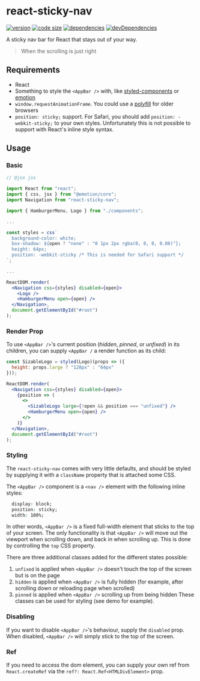# react-sticky-nav

[![version](https://img.shields.io/npm/v/react-sticky-nav.svg)](https://www.npmjs.com/package/react-sticky-nav)
[![code size](https://img.shields.io/github/languages/code-size/iiroj/react-sticky-nav.svg)](https://github.com/iiroj/react-sticky-nav)
[![dependencies](https://img.shields.io/david/iiroj/react-sticky-nav.svg)](https://github.com/iiroj/react-sticky-nav/blob/master/package.json)
[![devDependencies](https://img.shields.io/david/dev/iiroj/react-sticky-nav.svg)](https://github.com/iiroj/react-sticky-nav/blob/master/package.json)

A sticky nav bar for React that stays out of your way.

>When the scrolling is just right

## Requirements

- React
- Something to style the `<AppBar />` with, like [styled-components](https://github.com/styled-components/styled-components) or [emotion](https://github.com/emotion-js/emotion)
- `window.requestAnimationFrame`. You could use a [polyfill](https://github.com/chrisdickinson/raf) for older browsers
- `position: sticky;` support. For Safari, you should add `position: -webkit-sticky;` to your own styles. Unfortunately this is not possible to support with React's inline style syntax.

## Usage

### Basic

```jsx
// @jsx jsx

import React from "react";
import { css, jsx } from "@emotion/core";
import Navigation from "react-sticky-nav";

import { HamburgerMenu, Logo } from "./components";

...

const styles = css`
  background-color: white;
  box-shadow: ${open ? "none" : "0 1px 2px rgba(0, 0, 0, 0.08)"};
  height: 64px;
  position: -webkit-sticky /* This is needed for Safari support */
`;

...

ReactDOM.render(
  <Navigation css={styles} disabled={open}>
    <Logo />
    <HamburgerMenu open={open} />
  </Navigation>,
  document.getElementById("#root")
);
```

### Render Prop

To use `<AppBar />`'s current position (_hidden_, _pinned_, or _unfixed_) in its children, you can supply `<AppBar /` a render function as its child:

```jsx
const SizableLogo = styled(Logo)(props => ({
  height: props.large ? "128px" : "64px"
}));

ReactDOM.render(
  <Navigation css={styles} disabled={open}>
    {position => (
      <>
        <SizableLogo large={!open && position === "unfixed"} />
        <HamburgerMenu open={open} />
      </>
    )}
  </Navigation>,
  document.getElementById("#root")
);
```

### Styling

The `react-sticky-nav` comes with very little defaults, and should be styled by supplying it with a `className` property that is attached some CSS.

The `<AppBar />` component is a `<nav />` element with the following inline styles:

```css
  display: block;
  position: sticky;
  width: 100%;
```

In other words, `<AppBar />` is a fixed full-width element that sticks to the top of your screen. The only functionality is that `<AppBar />` will move out the viewport when scrolling down, and back in when scrolling up. This is done by controlling the `top` CSS property.

There are three additional classes added for the different states possible:
1. `unfixed` is applied when `<AppBar />` doesn't touch the top of the screen but is on the page
2. `hidden` is applied when `<AppBar />` is fully hidden (for example, after scrolling down or reloading page when scrolled)
3. `pinned` is applied when `<AppBar />` scrolling up from being hidden
These classes can be used for styling (see demo for example).

### Disabling

If you want to disable `<AppBar />`'s behaviour, supply the `disabled` prop. When disabled, `<AppBar />` will simply stick to the top of the screen.

### Ref

If you need to access the dom element, you can supply your own ref from `React.createRef` via the `ref?: React.Ref<HTMLDivElement>` prop.
